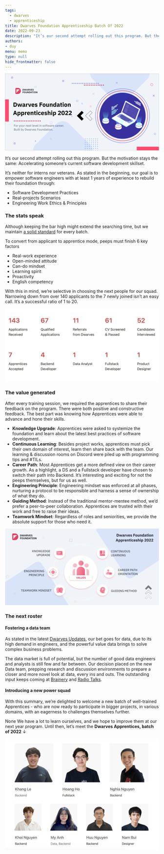 ```yaml
---
tags: 
  - dwarves
  - apprenticeship
title: Dwarves Foundation Apprenticeship Batch Of 2022
date: 2022-09-23
description: "It’s our second attempt rolling out this program. But the motivation stays the same: Accelerating someone’s current software development skillset."
authors: 
- duy
menu: memo
type: null
hide_frontmatter: false
---
```


![](assets/dwarves-foundation-apprenticeship-batch-of-2022_78a3d92a37a80df03892be456361742e_md5.webp)

It’s our second attempt rolling out this program. But the motivation stays the same: Accelerating someone’s current software development skillset.

It’s neither for interns nor veterans. As stated in the beginning, our goal is to empower software engineers with at least 1 years of experience to rebuild their foundation through: 

* Software Development Practices
* Real-projects Scenarios
* Engineering Work Ethics & Principles

### The stats speak
Although keeping the bar high might extend the searching time, but we maintain [a solid standard](https://github.com/dwarvesf/handbook/blob/master/how-we-work.md) for every batch. 

To convert from applicant to apprentice mode, peeps must finish 6 key factors
* Real-work experience
* Open-minded attitude
* Can-do mindset
* Learning spirit
* Proactivity
* English competency

With this in mind, we’re selective in choosing the next people for our squad. Narrowing down from over 140 applicants to the 7 newly joined isn’t an easy call. It’s a successful ratio of 1 to 20. 

![ratio](assets/2022-apprenticeship.png)

### The value generated
After every training session, we  required the apprentices to share their feedback on the program. There were both positive and constructive feedback. The best part was knowing how Apprentices were able to advance and hone their skills.

* **Knowledge Upgrade**: Apprentices were asked to systemize the foundation and learn about the latest best practices of software development.
* **Continuous Learning**: Besides project works, apprentices must pick their own domain of interest, learn then share back with the team. Our learning & discussion rooms on Discord were piled up with programming tips and #TILs.
* **Career Path**: Most Apprentices get a more defined view on their career growth. As a highlight, a DS and a Fullstack developer have chosen to switch their path into Backend. It’s interesting and exciting for not the peeps themselves, but for us as well.
* **Engineering Principle**: Engineering mindset was enforced at all phases, nurturing a protocol to be responsible and harness a sense of ownership of what they do.
* **Guiding Method**: Instead of the traditional mentor-mentee method, we’d prefer a peer-to-peer collaboration. Apprentices are trusted with their work and free to raise their ideas. 
* **Teamwork Mindset**: Regardless of roles and seniorities, we provide the absolute support for those who need it.

![](assets/dwarves-foundation-apprenticeship-batch-of-2022_9726985cf7f5aabace53ea202291bdc3_md5.webp)

### The next roster
#### Fostering a data team
As stated in the latest [Dwarves Updates](https://log.d.foundation/06d0a46163914f10831d3146867dde2d#4139ec11dc0e401f8349e481934d3b9c), our bet goes for data, due to its high demand in engineers, and the powerful value data brings to solve complex business problems.

The data market is full of potential, but the number of good data engineers and analysts is still few and far between. Our decision placed on the new Data team, prepping research and discussion environments to prepare a closer and more novel look at data, every ins and outs. The outstanding input keeps coming at [Brainery](https://brain.d.foundation/Engineering/Data/Apache+Hadoop+and+Big+Data) and [Radio Talks](https://www.youtube.com/watch?v=fqM5mfuFN_s). 

#### Introducing a new power squad
With this summary, we’re delighted to welcome a new batch of well-trained Apprentices - who are now ready to participate in bigger projects, in various domains, with an eagerness to challenges themselves further.

None We have a lot to learn ourselves, and we hope to improve them at our next year program. Until then, let’s meet the **Dwarves Apprentices, batch of 2022** ↓

![members](assets/2022-apprenticeship-members.png)
